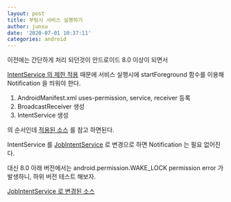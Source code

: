 ```yaml
---
layout: post
title: 부팅시 서비스 실행하기
author: junsu
date: '2020-07-01 10:37:11'
categories: android
---
```

이전에는 간단하게 처리 되던것이 안드로이드 8.0 이상이 되면서

[IntentService 의 제한 적용](https://developer.android.com/about/versions/oreo/background.html#services) 때문에 서비스 실행시에 startForeground 함수를 이용해 Notification 을 띄워야 한다.

1. AndroidManifest.xml uses-permission, service, receiver 등록
2. BroadcastReceiver 생성
3. IntentService 생성

의 순서인데 [적용된 소스](https://github.com/junsucom/AndroidSample/commit/20492a5813138b64440e613f4dca49529c47e1da) 를 참고 하면된다.

IntentService 를 [JobIntentService](https://developer.android.com/reference/androidx/core/app/JobIntentService) 로 변경으로 하면 Notification 는 필요 없어진다.

대신 8.0 아래 버전에서는 android.permission.WAKE_LOCK permission error 가 발생하니, 하위 버전 테스트 해보자.

[JobIntentService 로 변경된 소스](https://github.com/junsucom/AndroidSample/commit/4dfe3336b54e2f572ed8cf63ff9463412067c339)